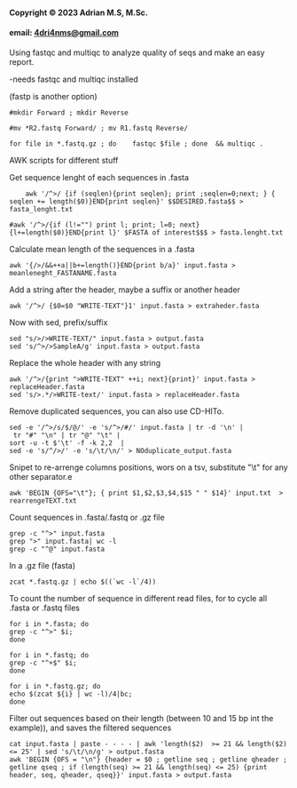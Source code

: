 #### Copyright © 2023 Adrian M.S, M.Sc.
#### email: 4dri4nms@gmail.com


Using fastqc and multiqc to analyze quality of seqs and make an easy report.

-needs fastqc and multiqc installed

(fastp is another option)


	#mkdir Forward ; mkdir Reverse

	#mv *R2.fastq Forward/ ; mv R1.fastq Reverse/

	for file in *.fastq.gz ; do    fastqc $file ; done  && multiqc .

AWK scripts for different stuff	

Get sequence lenght of each sequences in  .fasta 

        awk '/^>/ {if (seqlen){print seqlen}; print ;seqlen=0;next; } { seqlen += length($0)}END{print seqlen}' $$DESIRED.fasta$$ > fasta_lenght.txt
	
	#awk '/^>/{if (l!="") print l; print; l=0; next}{l+=length($0)}END{print l}' $FASTA of interest$$$ > fasta.lenght.txt

Calculate mean length of the sequences in a .fasta

	awk '{/>/&&++a||b+=length()}END{print b/a}' input.fasta > meanleneght_FASTANAME.fasta

Add a string after the header, maybe a suffix or another header

	awk '/^>/ {$0=$0 "WRITE-TEXT"}1' input.fasta > extraheder.fasta

Now with sed, prefix/suffix
	
	sed "s/>/>WRITE-TEXT/" input.fasta > output.fasta
	sed 's/^>/>SampleA/g' input.fasta > output.fasta


Replace the whole header with any string 

	awk '/^>/{print ">WRITE-TEXT" ++i; next}{print}' input.fasta > replaceHeader.fasta
	sed 's/>.*/>WRITE-text/' input.fasta > replaceHeader.fasta


Remove duplicated sequences, you can also use CD-HITo.


	sed -e '/^>/s/$/@/' -e 's/^>/#/' input.fasta | tr -d '\n' |
	 tr "#" "\n" | tr "@" "\t" | 
	sort -u -t $'\t' -f -k 2,2  | 
	sed -e 's/^/>/' -e 's/\t/\n/' > NOduplicate_output.fasta



Snipet to re-arrenge columns positions, wors on a tsv, substitute "\t" for any other separator.e

	awk 'BEGIN {OFS="\t"}; { print $1,$2,$3,$4,$15 " " $14}' input.txt  > rearrengeTEXT.txt

Count sequences in .fasta/.fastq or .gz file

	grep -c "^>" input.fasta
	grep ">" input.fasta| wc -l 
	grep -c "^@" input.fasta

In a .gz file (fasta)

	zcat *.fastq.gz | echo $((`wc -l`/4))

To count the number of sequence in different read files, for to cycle all .fasta or .fastq files


	for i in *.fasta; do 
	grep -c "^>" $i; 
	done

	for i in *.fastq; do 
	grep -c "^+$" $i; 
	done

	for i in *.fastq.gz; do 
	echo $(zcat ${i} | wc -l)/4|bc;
	done


Filter out sequences based on their length (between 10 and 15 bp int the example)), and saves the filtered sequences

	cat input.fasta | paste - - - - | awk 'length($2)  >= 21 && length($2) <= 25' | sed 's/\t/\n/g' > output.fasta
	awk 'BEGIN {OFS = "\n"} {header = $0 ; getline seq ; getline qheader ; getline qseq ; if (length(seq) >= 21 && length(seq) <= 25) {print header, seq, qheader, qseq}}' input.fasta > output.fasta
